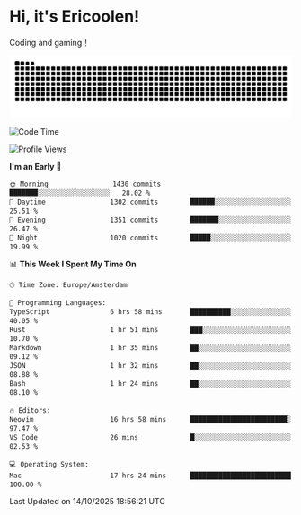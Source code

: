 # Hi, it's Ericoolen!
Coding and gaming！

<picture>
  <source media="(prefers-color-scheme: dark)" srcset="https://raw.githubusercontent.com/Eric-Song-Nop/Eric-Song-Nop/output/github-contribution-grid-snake-dark.svg">
  <source media="(prefers-color-scheme: light)" srcset="https://raw.githubusercontent.com/Eric-Song-Nop/Eric-Song-Nop/output/github-contribution-grid-snake.svg">
  <img alt="github contribution grid snake animation" src="https://raw.githubusercontent.com/Eric-Song-Nop/Eric-Song-Nop/output/github-contribution-grid-snake.svg">
</picture>

<!--START_SECTION:waka-->
![Code Time](http://img.shields.io/badge/Code%20Time-1%2C950%20hrs%2011%20mins-blue)

![Profile Views](http://img.shields.io/badge/Profile%20Views-0-blue)

**I'm an Early 🐤** 

```text
🌞 Morning                1430 commits        ███████░░░░░░░░░░░░░░░░░░   28.02 % 
🌆 Daytime                1302 commits        ██████░░░░░░░░░░░░░░░░░░░   25.51 % 
🌃 Evening                1351 commits        ███████░░░░░░░░░░░░░░░░░░   26.47 % 
🌙 Night                  1020 commits        █████░░░░░░░░░░░░░░░░░░░░   19.99 % 
```


📊 **This Week I Spent My Time On** 

```text
🕑︎ Time Zone: Europe/Amsterdam

💬 Programming Languages: 
TypeScript               6 hrs 58 mins       ██████████░░░░░░░░░░░░░░░   40.05 % 
Rust                     1 hr 51 mins        ███░░░░░░░░░░░░░░░░░░░░░░   10.70 % 
Markdown                 1 hr 35 mins        ██░░░░░░░░░░░░░░░░░░░░░░░   09.12 % 
JSON                     1 hr 32 mins        ██░░░░░░░░░░░░░░░░░░░░░░░   08.88 % 
Bash                     1 hr 24 mins        ██░░░░░░░░░░░░░░░░░░░░░░░   08.10 % 

🔥 Editors: 
Neovim                   16 hrs 58 mins      ████████████████████████░   97.47 % 
VS Code                  26 mins             █░░░░░░░░░░░░░░░░░░░░░░░░   02.53 % 

💻 Operating System: 
Mac                      17 hrs 24 mins      █████████████████████████   100.00 % 
```


 Last Updated on 14/10/2025 18:56:21 UTC
<!--END_SECTION:waka-->
